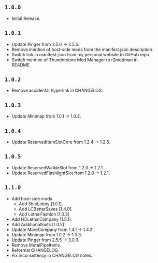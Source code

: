 ## `1.0.0`

- Initial Release.

## `1.0.1`

- Update Pinger from 2.5.0 → 2.5.5.
- Remove mention of host-side mods from the manifest.json description.
- Switch link in manifest.json from my personal website to GitHub repo.
- Switch mention of Thunderstore Mod Manager to r2modman in README.

## `1.0.2`

- Remove accidental hyperlink in CHANGELOG.

## `1.0.3`

- Update Minimap from 1.0.1 → 1.0.2.

## `1.0.4`

- Update ReservedItemSlotCore from 1.2.4 → 1.2.5.

## `1.0.5`

- Update ReservedWalkieSlot from 1.2.0 → 1.2.1.
- Update ReservedFlashlightSlot from 1.2.0 → 1.2.1.

## `1.1.0`

- Add host-side mods.
  - Add ShipLobby [1.0.1].
  - Add LCBetterSaves [1.4.0].
  - Add LethalFashion [1.0.3]
- Add HDLethalCompany [1.5.1].
- Add AdditionalSuits [1.0.2].
- Update MoreCompany from 1.4.1 → 1.4.2.
- Update Minimap from 1.0.2 → 1.0.3.
- Update Pinger from 2.5.5 → 3.0.0.
- Remove MetalPipeItems.
- Reformat CHANGELOG.
- Fix inconsistency in CHANGELOG notes.